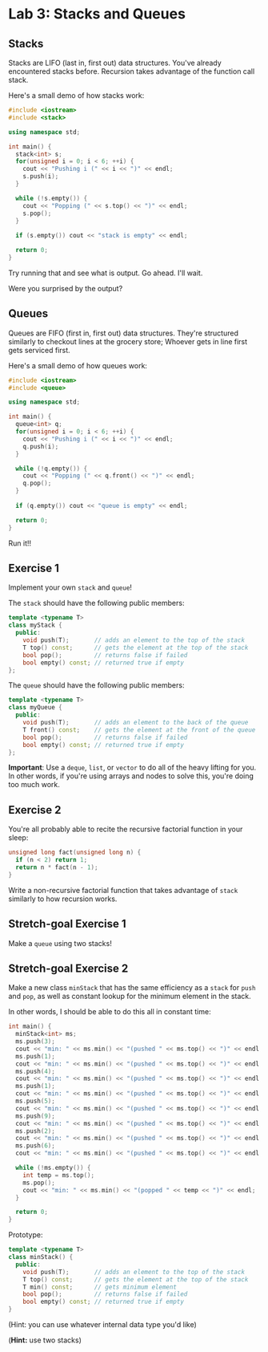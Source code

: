 Lab 3: Stacks and Queues
===================================
Stacks
------

Stacks are LIFO (last in, first out) data structures.
You've already encountered stacks before.
Recursion takes advantage of the function call stack.

Here's a small demo of how stacks work:
```cpp
#include <iostream>
#include <stack>

using namespace std;

int main() {
  stack<int> s;
  for(unsigned i = 0; i < 6; ++i) {
    cout << "Pushing i (" << i << ")" << endl;
    s.push(i);
  }

  while (!s.empty()) {
    cout << "Popping (" << s.top() << ")" << endl;
    s.pop();
  }
  
  if (s.empty()) cout << "stack is empty" << endl;

  return 0;
}
```

Try running that and see what is output.
Go ahead. I'll wait.

Were you surprised by the output?

Queues
------

Queues are FIFO (first in, first out) data structures.
They're structured similarly to checkout lines at the grocery store;
Whoever gets in line first gets serviced first.

Here's a small demo of how queues work:

```cpp
#include <iostream>
#include <queue>

using namespace std;

int main() {
  queue<int> q;
  for(unsigned i = 0; i < 6; ++i) {
    cout << "Pushing i (" << i << ")" << endl;
    q.push(i);
  }

  while (!q.empty()) {
    cout << "Popping (" << q.front() << ")" << endl;
    q.pop();
  }
  
  if (q.empty()) cout << "queue is empty" << endl;

  return 0;
}
```

Run it!!

Exercise 1
----------
Implement your own ``stack`` and ``queue``!

The ``stack`` should have the following public members:
```cpp
template <typename T>
class myStack {
  public:
    void push(T);       // adds an element to the top of the stack
    T top() const;      // gets the element at the top of the stack
    bool pop();         // returns false if failed
    bool empty() const; // returned true if empty
};
```

The ``queue`` should have the following public members:
```cpp
template <typename T>
class myQueue {
  public:
    void push(T);       // adds an element to the back of the queue
    T front() const;    // gets the element at the front of the queue
    bool pop();         // returns false if failed
    bool empty() const; // returned true if empty
};
```

**Important**: Use a ``deque``, ``list``, or ``vector`` to do all of the heavy lifting for you.
In other words, if you're using arrays and nodes to solve this, you're doing too much work.

Exercise 2
----------
You're all probably able to recite the recursive factorial function in your sleep:
```cpp
unsigned long fact(unsigned long n) {
  if (n < 2) return 1;
  return n * fact(n - 1);
}
```
Write a non-recursive factorial function that takes advantage of ``stack`` similarly to how recursion works.

Stretch-goal Exercise 1
-----------------------
Make a ``queue`` using two stacks!

Stretch-goal Exercise 2
-----------------------
Make a new class ``minStack`` that has the same efficiency as a ``stack`` for ``push`` and ``pop``, as well as constant lookup for the minimum element in the stack.

In other words, I should be able to do this all in constant time:

```cpp
int main() {
  minStack<int> ms;
  ms.push(3);
  cout << "min: " << ms.min() << "(pushed " << ms.top() << ")" << endl;
  ms.push(1);
  cout << "min: " << ms.min() << "(pushed " << ms.top() << ")" << endl;
  ms.push(4);
  cout << "min: " << ms.min() << "(pushed " << ms.top() << ")" << endl;
  ms.push(1);
  cout << "min: " << ms.min() << "(pushed " << ms.top() << ")" << endl;
  ms.push(5);
  cout << "min: " << ms.min() << "(pushed " << ms.top() << ")" << endl;
  ms.push(9);
  cout << "min: " << ms.min() << "(pushed " << ms.top() << ")" << endl;
  ms.push(2);
  cout << "min: " << ms.min() << "(pushed " << ms.top() << ")" << endl;
  ms.push(6);
  cout << "min: " << ms.min() << "(pushed " << ms.top() << ")" << endl;

  while (!ms.empty()) {
    int temp = ms.top();
    ms.pop();
    cout << "min: " << ms.min() << "(popped " << temp << ")" << endl;
  }

  return 0;
}
```

Prototype:
```cpp
template <typename T>
class minStack() {
  public:
    void push(T);       // adds an element to the top of the stack
    T top() const;      // gets the element at the top of the stack
    T min() const;      // gets minimum element
    bool pop();         // returns false if failed
    bool empty() const; // returned true if empty
}
```
(Hint: you can use whatever internal data type you'd like)

(**Hint:** use two stacks)


